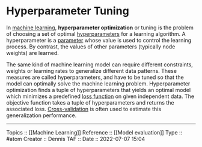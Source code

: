 # Hyperparameter Tuning
In [machine learning](https://en.wikipedia.org/wiki/Machine_learning "Machine learning"), **hyperparameter optimization** or tuning is the problem of choosing a set of optimal [hyperparameters](https://en.wikipedia.org/wiki/Hyperparameter_(machine_learning) "Hyperparameter (machine learning)") for a learning algorithm. A hyperparameter is a [parameter](https://en.wikipedia.org/wiki/Parameter "Parameter") whose value is used to control the learning process. By contrast, the values of other parameters (typically node weights) are learned.

The same kind of machine learning model can require different constraints, weights or learning rates to generalize different data patterns. These measures are called hyperparameters, and have to be tuned so that the model can optimally solve the machine learning problem. Hyperparameter optimization finds a tuple of hyperparameters that yields an optimal model which minimizes a predefined [loss function](https://en.wikipedia.org/wiki/Loss_function "Loss function") on given independent data. The objective function takes a tuple of hyperparameters and returns the associated loss. [Cross-validation](https://en.wikipedia.org/wiki/Cross-validation_(statistics) "Cross-validation (statistics)") is often used to estimate this generalization performance.

---
Topics :: [[Machine Learning]] 
Reference :: [[Model evaluation]]
Type :: #atom
Creator :: Dennis
TAF ::
Date :: 2022-07-07 15:04
